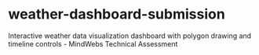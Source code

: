 # weather-dashboard-submission
Interactive weather data visualization dashboard with polygon drawing and timeline controls - MindWebs Technical Assessment
